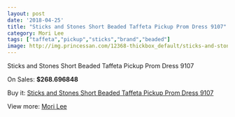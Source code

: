 ```yaml
---
layout: post
date: '2018-04-25'
title: "Sticks and Stones Short Beaded Taffeta Pickup Prom Dress 9107"
category: Mori Lee
tags: ["taffeta","pickup","sticks","brand","beaded"]
image: http://img.princessan.com/12368-thickbox_default/sticks-and-stones-short-beaded-taffeta-pickup-prom-dress-9107.jpg
---
```

Sticks and Stones Short Beaded Taffeta Pickup Prom Dress 9107

On Sales: **$268.696848**
<a href="https://www.princessan.com/en/mori-lee/5858-sticks-and-stones-short-beaded-taffeta-pickup-prom-dress-9107.html"><amp-img layout="responsive" width="600" height="600" src="//img.princessan.com/12368-thickbox_default/sticks-and-stones-short-beaded-taffeta-pickup-prom-dress-9107.jpg" alt="Sticks and Stones Short Beaded Taffeta Pickup Prom Dress 9107 0" /></a>
<a href="https://www.princessan.com/en/mori-lee/5858-sticks-and-stones-short-beaded-taffeta-pickup-prom-dress-9107.html"><amp-img layout="responsive" width="600" height="600" src="//img.princessan.com/12369-thickbox_default/sticks-and-stones-short-beaded-taffeta-pickup-prom-dress-9107.jpg" alt="Sticks and Stones Short Beaded Taffeta Pickup Prom Dress 9107 1" /></a>

Buy it: [Sticks and Stones Short Beaded Taffeta Pickup Prom Dress 9107](https://www.princessan.com/en/mori-lee/5858-sticks-and-stones-short-beaded-taffeta-pickup-prom-dress-9107.html "Sticks and Stones Short Beaded Taffeta Pickup Prom Dress 9107")

View more: [Mori Lee](https://www.princessan.com/en/46-mori-lee "Mori Lee")